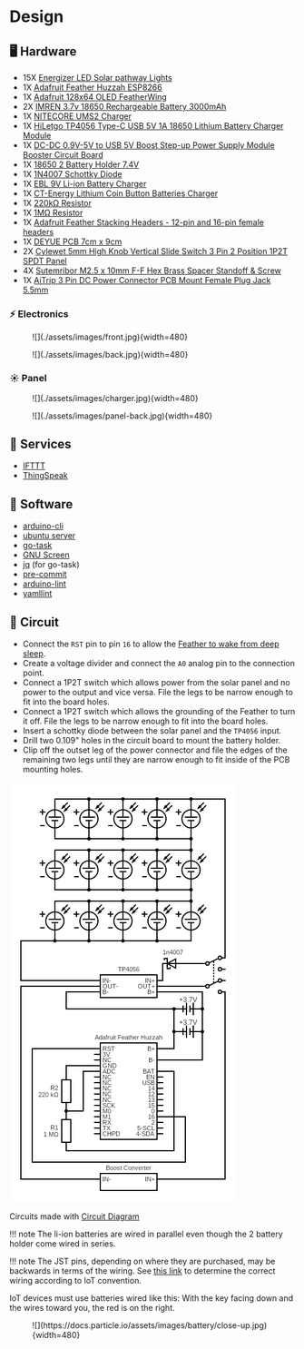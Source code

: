 # Design

## :desktop_computer: Hardware
- 15X [Energizer LED Solar pathway Lights][1]
- 1X [Adafruit Feather Huzzah ESP8266][2]
- 1X [Adafruit 128x64 OLED FeatherWing][3]
- 2X [IMREN 3.7v 18650 Rechargeable Battery 3000mAh][4]
- 1X [NITECORE UMS2 Charger][5]
- 1X [HiLetgo TP4056 Type-C USB 5V 1A 18650 Lithium Battery Charger Module][6]
- 1X [DC-DC 0.9V-5V to USB 5V Boost Step-up Power Supply Module Booster Circuit Board][7]
- 1X [18650 2 Battery Holder 7.4V][8]
- 1X [1N4007 Schottky Diode][9]
- 1X [EBL 9V Li-ion Battery Charger][10]
- 1X [CT-Energy Lithium Coin Button Batteries Charger][11]
- 1X [220kΩ Resistor][13]
- 1X [1MΩ Resistor][13]
- 1X [Adafruit Feather Stacking Headers - 12-pin and 16-pin female headers][18]
- 1X [DEYUE PCB 7cm x 9cm][19]
- 2X [Cylewet 5mm High Knob Vertical Slide Switch 3 Pin 2 Position 1P2T SPDT Panel][20]
- 4X [Sutemribor M2.5 x 10mm F-F Hex Brass Spacer Standoff & Screw][21]
- 1X [AiTrip 3 Pin DC Power Connector PCB Mount Female Plug Jack 5.5mm][22]

### :zap: Electronics

<figure Markdown>
  ![](./assets/images/front.jpg){width=480}
</figure>

<figure Markdown>
  ![](./assets/images/back.jpg){width=480}
</figure>

### :sunny: Panel

<figure Markdown>
  ![](./assets/images/charger.jpg){width=480}
</figure>

<figure Markdown>
  ![](./assets/images/panel-back.jpg){width=480}
</figure>

## :robot: Services
- [IFTTT](https://ifttt.com/)
- [ThingSpeak](https://thingspeak.com/)

## :floppy_disk: Software
- [arduino-cli](https://arduino.github.io/arduino-cli/latest/installation)
- [ubuntu server](https://ubuntu.com/download/server)
- [go-task](https://github.com/go-task/task)
- [GNU Screen](https://www.gnu.org/software/screen/)
- [jq](https://stedolan.github.io/jq) (for go-task)
- [pre-commit](https://pre-commit.com/)
- [arduino-lint](https://arduino.github.io/arduino-lint/)
- [yamllint](https://github.com/adrienverge/yamllint)

## :electric_plug: Circuit

- Connect the `RST` pin to pin `16` to allow the [Feather to wake from deep sleep][16].
- Create a voltage divider and connect the `A0` analog pin to the connection
  point.
- Connect a 1P2T switch which allows power from the solar panel and no power to
  the output and vice versa. File the legs to be narrow enough to fit into the
  board holes.
- Connect a 1P2T switch which allows the grounding of the Feather to turn it
  off. File the legs to be narrow enough to fit into the board holes.
- Insert a schottky diode between the solar panel and the `TP4056` input.
- Drill two 0.109" holes in the circuit board to mount the battery holder.
- Clip off the outset leg of the power connector and file the edges of the
  remaining two legs until they are narrow enough to fit inside of the
  PCB mounting holes.

![](./assets/images/circuit.png)

Circuits made with [Circuit Diagram](https://www.circuit-diagram.org/)

!!! note
    The li-ion batteries are wired in parallel even though the 2 battery holder
    come wired in series.

!!! note
    The JST pins, depending on where they are purchased, may be backwards in
    terms of the wiring. See [this link][23] to determine the correct wiring
    according to IoT convention.

IoT devices must use batteries wired like this: With the key facing down and
the wires toward you, the red is on the right.

<figure Markdown>
  ![](https://docs.particle.io/assets/images/battery/close-up.jpg){width=480}
</figure>

[1]: https://outdoorsolaroutlet.com/products/new-led-energizer-10pack-solar-pathway-lights-outdoor-stainless-steel-bronze
[2]: https://learn.adafruit.com/adafruit-feather-huzzah-esp8266/
[3]: https://www.adafruit.com/product/4650
[4]: https://www.amazon.com/gp/product/B09L5M1WN6/
[5]: https://www.amazon.com/gp/product/B07JN49XYM/
[6]: https://www.amazon.com/gp/product/B07PKND8KG/
[7]: https://www.amazon.com/gp/product/B07QKYHFJB/
[8]: https://www.amazon.com/gp/product/B08B86KHB2/
[9]: https://www.amazon.com/gp/product/B07Q5FZR7X/
[10]: https://www.amazon.com/gp/product/B00HV4KFSA/
[11]: https://www.amazon.com/gp/product/B088ZB9YZT/
[12]: https://www.adafruit.com/product/1578
[13]: https://www.amazon.com/gp/product/B072BL2VX1/
[14]: https://www.amazon.com/gp/product/B07NWD5NTN/
[15]: https://www.amazon.com/gp/product/B01N6ROMW3/
[16]: https://learnarduinonow.com/2018/07/05/esp8266-deep-sleep-mode.html
[17]: https://www.amazon.com/dp/B07PCJP9DY/
[18]: https://www.amazon.com/dp/B01ABIT8FI/
[19]: https://www.amazon.com/dp/B07FFDFLZ3/
[20]: https://www.amazon.com/dp/B07FVM3XYR/
[21]: https://www.amazon.com/dp/B075K3QBMX/
[22]: https://www.amazon.com/dp/B081DYQSC9/
[23]: https://docs.particle.io/tutorials/learn-more/batteries/
